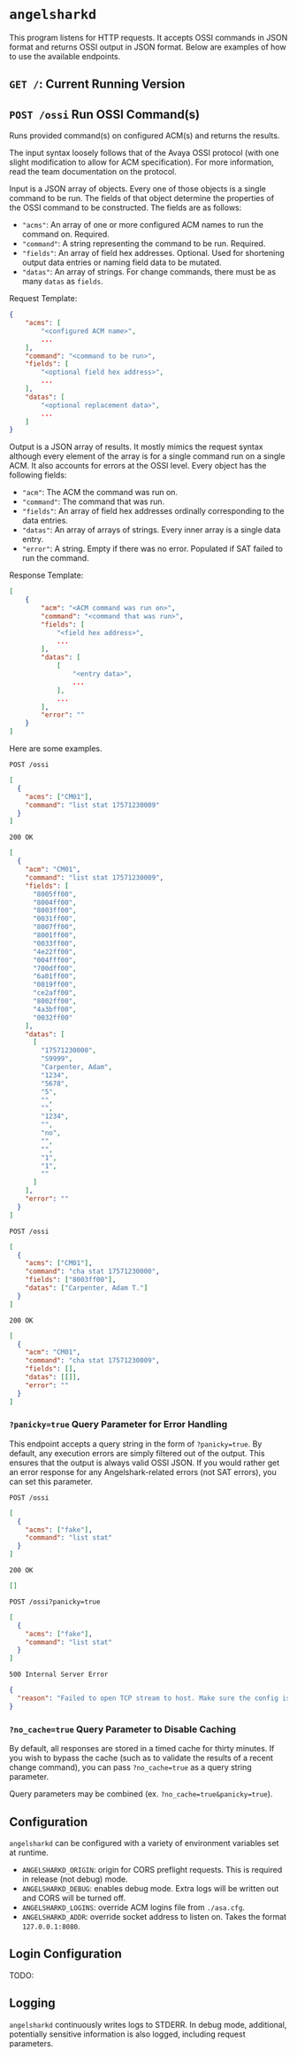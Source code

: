 # `angelsharkd`

This program listens for HTTP requests. It accepts OSSI commands in JSON format
and returns OSSI output in JSON format. Below are examples of how to use the
available endpoints.

## `GET /`: Current Running Version

## `POST /ossi` Run OSSI Command(s)

Runs provided command(s) on configured ACM(s) and returns the results.

The input syntax loosely follows that of the Avaya OSSI protocol (with one
slight modification to allow for ACM specification). For more information, read
the team documentation on the protocol.

Input is a JSON array of objects. Every one of those objects is a single command
to be run. The fields of that object determine the properties of the OSSI
command to be constructed. The fields are as follows:

- `"acms"`: An array of one or more configured ACM names to run the command on.
  Required.
- `"command"`: A string representing the command to be run. Required.
- `"fields"`: An array of field hex addresses. Optional. Used for shortening
  output data entries or naming field data to be mutated.
- `"datas"`: An array of strings. For change commands, there must be as many
  `datas` as `fields`.

Request Template:

```json
{
    "acms": [
        "<configured ACM name>",
        ...
    ],
    "command": "<command to be run>",
    "fields": [
        "<optional field hex address>",
        ...
    ],
    "datas": [
        "<optional replacement data>",
        ...
    ]
}
```

Output is a JSON array of results. It mostly mimics the request syntax although
every element of the array is for a single command run on a single ACM. It also
accounts for errors at the OSSI level. Every object has the following fields:

- `"acm"`: The ACM the command was run on.
- `"command"`: The command that was run.
- `"fields"`: An array of field hex addresses ordinally corresponding to the
  data entries.
- `"datas"`: An array of arrays of strings. Every inner array is a single data
  entry.
- `"error"`: A string. Empty if there was no error. Populated if SAT failed to
  run the command.

Response Template:

```json
[
    {
        "acm": "<ACM command was run on>",
        "command": "<command that was run>",
        "fields": [
            "<field hex address>",
            ...
        ],
        "datas": [
            [
                "<entry data>",
                ...
            ],
            ...
        ],
        "error": ""
    }
]
```

Here are some examples.

`POST /ossi`

```json
[
  {
    "acms": ["CM01"],
    "command": "list stat 17571230009"
  }
]
```

`200 OK`

```json
[
  {
    "acm": "CM01",
    "command": "list stat 17571230009",
    "fields": [
      "8005ff00",
      "8004ff00",
      "8003ff00",
      "0031ff00",
      "8007ff00",
      "8001ff00",
      "0033ff00",
      "4e22ff00",
      "004fff00",
      "700dff00",
      "6a01ff00",
      "0019ff00",
      "ce2aff00",
      "8002ff00",
      "4a3bff00",
      "0032ff00"
    ],
    "datas": [
      [
        "17571230000",
        "S9999",
        "Carpenter, Adam",
        "1234",
        "5678",
        "5",
        "",
        "",
        "1234",
        "",
        "no",
        "",
        "",
        "1",
        "1",
        ""
      ]
    ],
    "error": ""
  }
]
```

`POST /ossi`

```json
[
  {
    "acms": ["CM01"],
    "command": "cha stat 17571230000",
    "fields": ["8003ff00"],
    "datas": ["Carpenter, Adam T."]
  }
]
```

`200 OK`

```json
[
  {
    "acm": "CM01",
    "command": "cha stat 17571230009",
    "fields": [],
    "datas": [[]],
    "error": ""
  }
]
```

### `?panicky=true` Query Parameter for Error Handling

This endpoint accepts a query string in the form of `?panicky=true`. By default,
any execution errors are simply filtered out of the output. This ensures that
the output is always valid OSSI JSON. If you would rather get an error response
for any Angelshark-related errors (not SAT errors), you can set this parameter.

`POST /ossi`

```json
[
  {
    "acms": ["fake"],
    "command": "list stat"
  }
]
```

`200 OK`

```json
[]
```

`POST /ossi?panicky=true`

```json
[
  {
    "acms": ["fake"],
    "command": "list stat"
  }
]
```

`500 Internal Server Error`

```json
{
  "reason": "Failed to open TCP stream to host. Make sure the config is correct and the host is otherwise reachable."
}
```

### `?no_cache=true` Query Parameter to Disable Caching

By default, all responses are stored in a timed cache for thirty minutes. If you
wish to bypass the cache (such as to validate the results of a recent change
command), you can pass `?no_cache=true` as a query string parameter.

Query parameters may be combined (ex. `?no_cache=true&panicky=true`).

## Configuration

`angelsharkd` can be configured with a variety of environment variables set at
runtime.

- `ANGELSHARKD_ORIGIN`: origin for CORS preflight requests. This is required in
  release (not debug) mode.
- `ANGELSHARKD_DEBUG`: enables debug mode. Extra logs will be written out and
  CORS will be turned off.
- `ANGELSHARKD_LOGINS`: override ACM logins file from `./asa.cfg`.
- `ANGELSHARKD_ADDR`: override socket address to listen on. Takes the format
  `127.0.0.1:8080`.

## Login Configuration

TODO:

## Logging

`angelsharkd` continuously writes logs to STDERR. In debug mode, additional,
potentially sensitive information is also logged, including request parameters.
